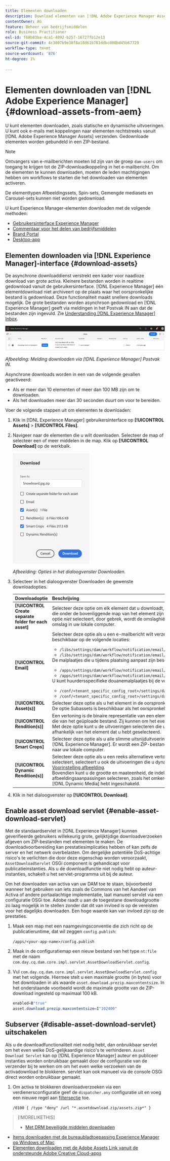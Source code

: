 ```yaml
---
title: Elementen downloaden
description: Download elementen van [!DNL Adobe Experience Manager Assets] en schakel de downloadfunctionaliteit in of uit.
contentOwner: AG
feature: Beheer van bedrijfsmiddelen
role: Business Practitioner
exl-id: f68b03ba-4ca1-4092-b257-16727fb12e13
source-git-commit: 4c3007b9e38f8a18d61b781ddbcd00bd45b67729
workflow-type: tm+mt
source-wordcount: '876'
ht-degree: 1%

---
```


# Elementen downloaden van [!DNL Adobe Experience Manager] {#download-assets-from-aem}

U kunt elementen downloaden, zoals statische en dynamische uitvoeringen. U kunt ook e-mails met koppelingen naar elementen rechtstreeks vanuit [!DNL Adobe Experience Manager Assets] verzenden. Gedownloade elementen worden gebundeld in een ZIP-bestand. <!-- The compressed ZIP file has a maximum file size of 1 GB for the export job. A maximum of 500 total assets per export job are allowed. -->

>[!NOTE]
>
>Ontvangers van e-mailberichten moeten lid zijn van de groep `dam-users` om toegang te krijgen tot de ZIP-downloadkoppeling in het e-mailbericht. Om de elementen te kunnen downloaden, moeten de leden machtigingen hebben om workflows te starten die het downloaden van elementen activeren.

De elementtypen Afbeeldingssets, Spin-sets, Gemengde mediasets en Carousel-sets kunnen niet worden gedownload.

U kunt Experience Manager-elementen downloaden met de volgende methoden:

<!-- * [Link Share](#link-share-download) -->

* [Gebruikersinterface Experience Manager](#download-assets)
* [Commentaar voor het delen van bedrijfsmiddelen](https://adobe-marketing-cloud.github.io/asset-share-commons/)
* [Brand Portal](https://experienceleague.adobe.com/docs/experience-manager-brand-portal/using/introduction/brand-portal.html)
* [Desktop-app](https://experienceleague.adobe.com/docs/experience-manager-desktop-app/using/using.html#download-assets)

## Elementen downloaden via [!DNL Experience Manager]-interface {#download-assets}

De asynchrone downloaddienst verstrekt een kader voor naadloze download van grote activa. Kleinere bestanden worden in realtime gedownload vanuit de gebruikersinterface. [!DNL Experience Manager] één elementdownload niet archiveert op de plaats waar het oorspronkelijke bestand is gedownload. Deze functionaliteit maakt snellere downloads mogelijk. De grote bestanden worden asynchroon gedownload en [!DNL Experience Manager] geeft via meldingen in het Postvak IN aan dat de bestanden zijn ingevuld. Zie [Understanding [!DNL Experience Manager] Inbox](/help/sites-cloud/authoring/getting-started/inbox.md).

![Melding downloaden](assets/download-notification.png)

*Afbeelding: Melding downloaden via  [!DNL Experience Manager] Postvak IN.*

Asynchrone downloads worden in een van de volgende gevallen geactiveerd:

* Als er meer dan 10 elementen of meer dan 100 MB zijn om te downloaden.
* Als het downloaden meer dan 30 seconden duurt om voor te bereiden.

Voer de volgende stappen uit om elementen te downloaden:

1. Klik in [!DNL Experience Manager] gebruikersinterface op **[!UICONTROL Assets]** > **[!UICONTROL Files]**.
1. Navigeer naar de elementen die u wilt downloaden. Selecteer de map of selecteer een of meer middelen in de map. Klik op **[!UICONTROL Download]** op de werkbalk.

   ![Beschikbare opties voor het downloaden van elementen van  [!DNL Experience Manager Assets]](/help/assets/assets/asset-download1.png)

   *Afbeelding: Opties in het dialoogvenster Downloaden.*

1. Selecteer in het dialoogvenster Downloaden de gewenste downloadopties.

   | Downloadoptie | Beschrijving |
   |---|---|
   | **[!UICONTROL Create separate folder for each asset]** | Selecteer deze optie om elk element dat u downloadt, inclusief elementen, op te nemen in onderliggende mappen die onder de bovenliggende map van het element zijn genest in één map op uw lokale computer. Wanneer deze optie *niet* selecteert, door gebrek, wordt de omslaghiërarchie genegeerd en alle activa worden gedownload in één omslag in uw lokale computer. |
   | **[!UICONTROL Email]** | Selecteer deze optie als u een e-mailbericht wilt verzenden naar de ontvanger. De standaard e-mailsjablonen zijn beschikbaar op de volgende locaties:<ul><li>`/libs/settings/dam/workflow/notification/email/downloadasset`.</li><li>`/libs/settings/dam/workflow/notification/email/transientworkflowcompleted`.</li></ul> De malplaatjes die u tijdens plaatsing aanpast zijn beschikbaar bij de volgende plaatsen: <ul><li>`/apps/settings/dam/workflow/notification/email/downloadasset`.</li><li>`/apps/settings/dam/workflow/notification/email/transientworkflowcompleted`.</li></ul>U kunt huurdersspecifieke douanemalplaatjes bij de volgende plaatsen opslaan:<ul><li>`/conf/<tenant_specific_config_root>/settings/dam/workflow/notification/email/downloadasset`.</li><li>`/conf/<tenant_specific_config_root>/settings/dam/workflow/notification/email/transientworkflowcompleted`.</li></ul> |
   | **[!UICONTROL Asset(s)]** | Selecteer deze optie als u het element in de oorspronkelijke vorm zonder vertoningen wilt downloaden.<br>De optie Subassets is beschikbaar als het oorspronkelijke element subassets heeft. |
   | **[!UICONTROL Rendition(s)]** | Een vertoning is de binaire representatie van een element. Elementen hebben een primaire representatie, namelijk die van het geüploade bestand. Zij kunnen om het even welk aantal vertegenwoordiging hebben. <br> Met deze optie kunt u de uitvoeringen selecteren die u wilt downloaden. Welke uitvoeringen beschikbaar zijn, is afhankelijk van het element dat u hebt geselecteerd. |
   | **[!UICONTROL Smart Crops]** | Selecteer deze optie als u alle slimme uitsnijduitvoeringen van het geselecteerde element wilt downloaden vanuit [!DNL Experience Manager]. Er wordt een ZIP-bestand met de Smart Crop-uitvoeringen gemaakt en gedownload naar uw lokale computer. |
   | **[!UICONTROL Dynamic Rendition(s)]** | Selecteer deze optie als u een reeks alternatieve vertoningen in real-time wilt genereren. Wanneer u deze optie selecteert, selecteert u ook de uitvoeringen die u dynamisch wilt maken door een optie te selecteren in de lijst [Voorinstelling afbeelding](/help/assets/dynamic-media/image-presets.md). <br>Bovendien kunt u de grootte en maateenheid, de indeling, de kleurruimte, de resolutie en eventuele optionele afbeeldingsaanpassingen selecteren, zoals het omkeren van de afbeelding. De optie is alleen beschikbaar als u [!DNL Dynamic Media] hebt ingeschakeld. |

1. Klik in het dialoogvenster op **[!UICONTROL Download]**.

<!-- TBD: Commenting from May release because the feature is moved to June release 2021.6.0.
## Download assets shared using link sharing {#link-share-download}

Sharing assets using a link is a convenient way to make it available to interested people without them having to first log in to [!DNL Assets]. To generate a URL to share assets, use the [Link Share functionality](/help/assets/share-assets.md#sharelink). 

When users download assets from shared links, [!DNL Assets] uses an asynchronous service that offers faster and and uninterrupted downloads. The assets to be downloaded are queued in the background in an inbox into ZIP archives of manageable file size. For very large downloads, the download is chunked into files of 100 GB in size.

The inbox displays the processing status of each archive. Once the processing is complete, you can download the archives from the inbox.

![Download inbox](assets/download-inbox.png)
-->

## Enable asset download servlet {#enable-asset-download-servlet}

Met de standaardservlet in [!DNL Experience Manager] kunnen geverifieerde gebruikers willekeurig grote, gelijktijdige downloadverzoeken afgeven om ZIP-bestanden met elementen te maken. De downloadvoorbereiding kan prestatiesimplicaties hebben of kan zelfs de server en het netwerk overbelasten. Om dergelijke potentiële DoS-achtige risico&#39;s te verlichten die door deze eigenschap worden veroorzaakt, `AssetDownloadServlet` OSGi component is gehandicapt voor publicatieinstanties. Als u de downloadfunctie niet nodig hebt op auteur-instanties, schakelt u het servlet-programma uit bij de auteur.

Om het downloaden van activa van uw DAM toe te staan, bijvoorbeeld wanneer het gebruiken van iets zoals de Commons van het Aandeel van Activa of andere portaalachtige implementatie, laat manueel servlet via een configuratie OSGi toe. Adobe raadt u aan de toegestane downloadgrootte zo laag mogelijk in te stellen zonder dat dit van invloed is op de vereisten voor het dagelijks downloaden. Een hoge waarde kan van invloed zijn op de prestaties.

1. Maak een map met een naamgevingsconventie die zich richt op de publicatieruntime, dat wil zeggen `config.publish`:

   `/apps/<your-app-name>/config.publish`

1. Maak in de configuratiemap een nieuw bestand van het type `nt:file` met de naam `com.day.cq.dam.core.impl.servlet.AssetDownloadServlet.config`.
1. Vul `com.day.cq.dam.core.impl.servlet.AssetDownloadServlet.config` met het volgende. Hiermee stelt u een maximale grootte (in bytes) voor het downloaden in als waarde `asset.download.prezip.maxcontentsize`. In het onderstaande voorbeeld wordt de maximale grootte van de ZIP-download ingesteld op maximaal 100 kB.

   ```java
   enabled=B"true"
   asset.download.prezip.maxcontentsize=I"102400"
   ```

## Subserver {#disable-asset-download-servlet} uitschakelen

Als u de downloadfunctionaliteit niet nodig hebt, dan onbruikbaar servlet om het even welke DoS-gelijkaardige risico&#39;s te verhinderen. `Asset Download Servlet` kan op [!DNL Experience Manager] auteur en publiceer instanties worden onbruikbaar gemaakt door de configuratie van de verzender bij te werken om om het even welke verzoeken van de activadownload te blokkeren. servlet kan ook manueel via de console OSGi direct worden onbruikbaar gemaakt.

1. Om activa te blokkeren downloadverzoeken via een verdienersconfiguratie geef de `dispatcher.any` configuratie uit en voeg een nieuwe regel aan [filtersectie](https://experienceleague.adobe.com/docs/experience-manager-dispatcher/using/configuring/dispatcher-configuration.html#configuring) toe.

   `/0100 { /type "deny" /url "*.assetdownload.zip/assets.zip*" }`

>[!MORELIKETHIS]
>
>* [Met DRM beveiligde middelen downloaden](drm.md)
* [Items downloaden met de bureaubladtoepassing Experience Manager op Windows of Mac](https://helpx.adobe.com/experience-manager/desktop-app/aem-desktop-app.html)
* [Elementen downloaden met de Adobe Assets Link vanuit de ondersteunde Adobe Creative Cloud-apps](https://helpx.adobe.com/nl/enterprise/using/manage-assets-using-adobe-asset-link.html)

